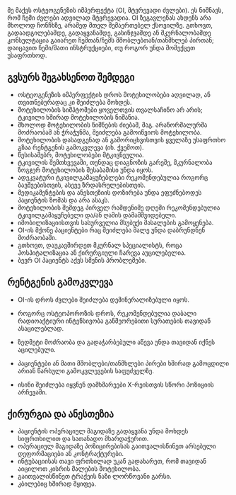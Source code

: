 მე მაქვს ოსტეოგენეზის იმპერფექტა (OI, მტვრევადი ძვლები).
ეს ნიშნავს, რომ ჩემი ძვლები ადვილად მტვრევადია.
OI ზეგავლენას ახდენს არა მხოლოდ ჩონჩხზე, არამედ მთელ შემაერთებელ ქსოვილზე.
გთხოვთ, გადაადგილებამდე, გადაყვანამდე, გასინჯვამდე ან მკურნალობამდე კონსულტაცია გაიარეთ ჩემთან/ჩემს მშობლებთან/თანმხლებ პირთან;
დაიცავით ჩემი/მათი ინსტრუქციები, თუ როგორ უნდა მომექცეთ უსაფრთხოდ.

## გვსურს შეგახსენოთ შემდეგი
- ოსტეოგენეზის იმპერფექტის დროს მოტეხილობები ადვილად, ან თვითნებურადაც კი შეიძლება მოხდეს.
- მოტეხილობის სიმპტომები ყოველთვის თვალსაჩინო არ არის; ტკივილი ხშირად მოტეხილობის ნიშანია.
- მხოლოდ მოტეხილობის ნიშნების ძიებამ, მაგ. არანორმალურმა მოძრაობამ ან ჭრაჭუნმა, შეიძლება გამოიწვიოს მოტეხილობა.
- მოტეხილობის დასადგენად ან გამორიცხვისთვის ყველაზე უსაფრთხო გზაა რენტგენის გამოკვლევა (იხ. ქვემოთ).
- წესისამებრ, მოტეხილობები მტკივნეულია.
- ტკივილის შემთხვევაში, თუნდაც დიაგნოზის გარეშე, მკურნალობა ზოგჯერ მოტეხილობის შესაბამისი უნდა იყოს.
- ადეკვატური ტკივილგამაყუჩებლები რეკომენდებულია როგორც ბავშვებისთვის, ასევე ზრდასრულებისთვის.
- მედიკამენტების და ანესთეზიის დოზირება უნდა ეფუძნებოდეს პაციენტის ზომას და არა ასაკს.
- მოტეხილობის შემდეგ პირველ რამდენიმე დღეში რეკომენდებულია ტკივილგამაყუჩებელი და/ან ღამის დამამშვიდებელი.
- იმობილიზაციისთვის სასურველია მსუბუქი მასალების გამოყენება.
- OI-ის მქონე პაციენტები რაც შეიძლება მალე უნდა დაბრუნდნენ მოძრაობაში.
- გთხოვთ, დაუკავშირდეთ მკურნალ სპეციალისტს, როცა ჰოსპიტალიზაცია ან ქირურგიული ჩარევა აუცილებელია.
- ბევრ OI პაციენტს აქვს სმენის პრობლემები.

## რენტგენის გამოკვლევა
- OI-ის დროს ძვლები შეიძლება დემინერალიზებული იყოს.
- როგორც ოსტეოპოროზის დროს, რეკომენდებულია დაბალი რადიოაქტიური ინტენსივობა განმეორებითი სურათების თავიდან ასაცილებლად.

- ზედმეტი მოძრაობა და გადაჭარბებული აწევა უნდა თავიდან იქნეს აცილებული.
- პაციენტები ან მათი მშობლები/თანმხლები პირები ხშირად გამოცდილი არიან წარსული გამოკვლევების საფუძველზე.
- ისინი შეიძლება იყვნენ დამხმარეები X-რეისთვის სწორი პოზიციის არჩევაში.

## ქირურგია და ანესთეზია
- პაციენტის ოპერაციულ მაგიდაზე გადაყვანა უნდა მოხდეს სიფრთხილით და სათანადო მხარდაჭერით.
- ოპერაციულ მაგიდაზე პოზიცირებისას გაითვალისწინეთ არსებული დეფორმაციები ან კონტრაქტურები.
- ინტუბაციისას თავი ფრთხილად უკან გადახარეთ, რომ თავიდან აიცილოთ კისრის მალების მოტეხილობა.
- გაითვალისწინეთ ტრაქეის ნაზი ლორწოვანი გარსი.
- კბილებიც ხშირად მყიფეა.